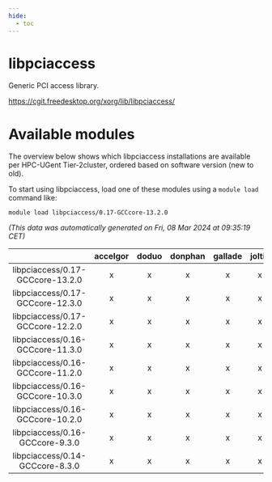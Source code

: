 ```yaml
---
hide:
  - toc
---
```


libpciaccess
============


Generic PCI access library.

https://cgit.freedesktop.org/xorg/lib/libpciaccess/
# Available modules


The overview below shows which libpciaccess installations are available per HPC-UGent Tier-2cluster, ordered based on software version (new to old).

To start using libpciaccess, load one of these modules using a `module load` command like:

```shell
module load libpciaccess/0.17-GCCcore-13.2.0
```

*(This data was automatically generated on Fri, 08 Mar 2024 at 09:35:19 CET)*  

| |accelgor|doduo|donphan|gallade|joltik|skitty|
| :---: | :---: | :---: | :---: | :---: | :---: | :---: |
|libpciaccess/0.17-GCCcore-13.2.0|x|x|x|x|x|x|
|libpciaccess/0.17-GCCcore-12.3.0|x|x|x|x|x|x|
|libpciaccess/0.17-GCCcore-12.2.0|x|x|x|x|x|x|
|libpciaccess/0.16-GCCcore-11.3.0|x|x|x|x|x|x|
|libpciaccess/0.16-GCCcore-11.2.0|x|x|x|x|x|x|
|libpciaccess/0.16-GCCcore-10.3.0|x|x|x|x|x|x|
|libpciaccess/0.16-GCCcore-10.2.0|x|x|x|x|x|x|
|libpciaccess/0.16-GCCcore-9.3.0|x|x|x|x|x|x|
|libpciaccess/0.14-GCCcore-8.3.0|x|x|x|x|x|x|
